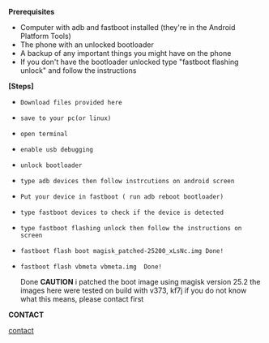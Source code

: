 **Prerequisites**

- Computer with adb and fastboot installed (they're in the Android Platform Tools)
- The phone with an unlocked bootloader
- A backup of any important things you might have on the phone
- If you don't have the bootloader unlocked type "fastboot flashing unlock" and follow the instructions

**[Steps]**

-     Download files provided here 
-     save to your pc(or linux)
-     open terminal 
-     enable usb debugging 
-     unlock bootloader
-     type adb devices then follow instrcutions on android screen
-     Put your device in fastboot ( run adb reboot bootloader) 
-     type fastboot devices to check if the device is detected
-     type fastboot flashing unlock then follow the instructions on screen 
-     fastboot flash boot magisk_patched-25200_xLsNc.img Done!
-     fastboot flash vbmeta vbmeta.img  Done!

    Done
**CAUTION** 
i patched the boot image using magisk version 25.2
the images here were tested on build with v373, kf7j  if you do not know what this means, please contact first 


**CONTACT**

[contact](https://chat.whatsapp.com/IZGmkyP2afz4fRDg6EYfOi)
